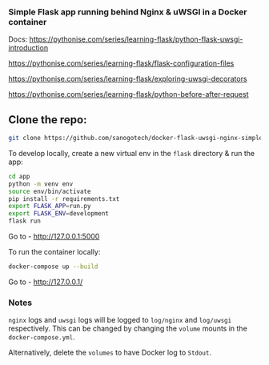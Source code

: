 ### Simple Flask app running behind Nginx & uWSGI in a Docker container

Docs:
https://pythonise.com/series/learning-flask/python-flask-uwsgi-introduction

https://pythonise.com/series/learning-flask/flask-configuration-files

https://pythonise.com/series/learning-flask/exploring-uwsgi-decorators

https://pythonise.com/series/learning-flask/python-before-after-request



## Clone the repo:

```sh
git clone https://github.com/sanogotech/docker-flask-uwsgi-nginx-simple
```

To develop locally, create a new virtual env in the `flask` directory & run the app:

```sh
cd app
python -m venv env
source env/bin/activate
pip install -r requirements.txt
export FLASK_APP=run.py
export FLASK_ENV=development
flask run
```

Go to - http://127.0.0.1:5000


To run the container locally:

```sh
docker-compose up --build
```

Go to - http://127.0.0.1/

### Notes

`nginx` logs and `uwsgi` logs will be logged to `log/nginx` and `log/uwsgi` respectively. This can be changed by changing the `volume` mounts in the `docker-compose.yml`.

Alternatively, delete the `volumes` to have Docker log to `Stdout`.
